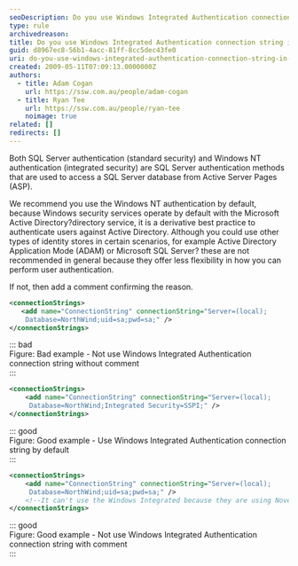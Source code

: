 ```yaml
---
seoDescription: Do you use Windows Integrated Authentication connection string in web.config to authenticate users?
type: rule
archivedreason:
title: Do you use Windows Integrated Authentication connection string in web.config?
guid: d8967ec8-56b1-4acc-81ff-8cc5dec43fe0
uri: do-you-use-windows-integrated-authentication-connection-string-in-web-config
created: 2009-05-11T07:09:13.0000000Z
authors:
  - title: Adam Cogan
    url: https://ssw.com.au/people/adam-cogan
  - title: Ryan Tee
    url: https://ssw.com.au/people/ryan-tee
    noimage: true
related: []
redirects: []
---
```


Both SQL Server authentication (standard security) and Windows NT authentication (integrated security) are SQL Server authentication methods that are used to access a SQL Server database from Active Server Pages (ASP).

<!--endintro-->

We recommend you use the Windows NT authentication by default, because Windows security services operate by default with the Microsoft Active Directory?directory service, it is a derivative best practice to authenticate users against Active Directory. Although you could use other types of identity stores in certain scenarios, for example Active Directory Application Mode (ADAM) or Microsoft SQL Server? these are not recommended in general because they offer less flexibility in how you can perform user authentication.

If not, then add a comment confirming the reason.

```xml
<connectionStrings>
   <add name="ConnectionString" connectionString="Server=(local);
    Database=NorthWind;uid=sa;pwd=sa;" />
</connectionStrings>
```

::: bad  
Figure: Bad example - Not use Windows Integrated Authentication connection string without comment  
:::

```xml
<connectionStrings>
    <add name="ConnectionString" connectionString="Server=(local);
     Database=NorthWind;Integrated Security=SSPI;" />
</connectionStrings>
```

::: good  
Figure: Good example - Use Windows Integrated Authentication connection string by default  
:::

```xml
<connectionStrings>
    <add name="ConnectionString" connectionString="Server=(local);
     Database=NorthWind;uid=sa;pwd=sa;" />
    <!--It can't use the Windows Integrated because they are using Novell -->
</connectionStrings>
```

::: good  
Figure: Good example - Not use Windows Integrated Authentication connection string with comment  
:::
